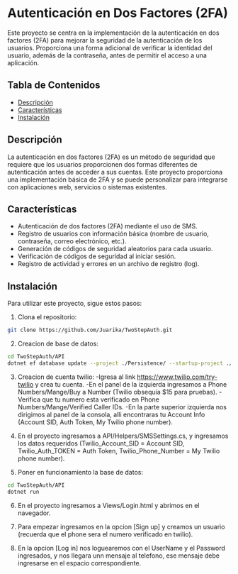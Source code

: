 # Autenticación en Dos Factores (2FA)

Este proyecto se centra en la implementación de la autenticación en dos factores (2FA) para mejorar la seguridad de la autenticación de los usuarios. Proporciona una forma adicional de verificar la identidad del usuario, además de la contraseña, antes de permitir el acceso a una aplicación.

## Tabla de Contenidos

- [Descripción](#descripción)
- [Características](#características)
- [Instalación](#instalación)

## Descripción

La autenticación en dos factores (2FA) es un método de seguridad que requiere que los usuarios proporcionen dos formas diferentes de autenticación antes de acceder a sus cuentas. Este proyecto proporciona una implementación básica de 2FA y se puede personalizar para integrarse con aplicaciones web, servicios o sistemas existentes.

## Características

- Autenticación de dos factores (2FA) mediante el uso de SMS.
- Registro de usuarios con información básica (nombre de usuario, contraseña, correo electrónico, etc.).
- Generación de códigos de seguridad aleatorios para cada usuario.
- Verificación de códigos de seguridad al iniciar sesión.
- Registro de actividad y errores en un archivo de registro (log).

## Instalación

Para utilizar este proyecto, sigue estos pasos:

1. Clona el repositorio:

```bash
git clone https://github.com/Juarika/TwoStepAuth.git
```

2. Creacion de base de datos:

```bash
cd TwoStepAuth/API
dotnet ef database update --project ./Persistence/ --startup-project ./API/
```

3. Creacion de cuenta twilio:
   -Igresa al link https://www.twilio.com/try-twilio y crea tu cuenta.
   -En el panel de la izquierda ingresamos a Phone Numbers/Mange/Buy a Number (Twilio obsequia $15 para pruebas).
   -Verifica que tu numero esta verificado en Phone Numbers/Mange/Verified Caller IDs.
   -En la parte superior izquierda nos dirigimos al panel de la consola, alli encontraras tu Account Info (Account SID, Auth Token, My Twilio phone number).

4. En el proyecto ingresamos a API/Helpers/SMSSettings.cs, y ingresamos los datos requeridos (Twilio_Account_SID = Account SID, Twilio_Auth_TOKEN = Auth Token, Twilio_Phone_Number = My Twilio phone number).

5. Poner en funcionamiento la base de datos:

```bash
cd TwoStepAuth/API
dotnet run
```

6. En el proyecto ingresamos a Views/Login.html y abrimos en el navegador.

7. Para empezar ingresamos en la opcion [Sign up] y creamos un usuario (recuerda que el phone sera el numero verificado en twilio).

8. En la opcion [Log in] nos loguearemos con el UserName y el Password ingresados, y nos llegara unn mensaje al telefono, ese mensaje debe ingresarse en el espacio correspondiente.
